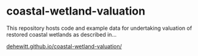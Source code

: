# coastal-wetland-valuation
This repository hosts code and example data for undertaking valuation of restored coastal wetlands as described in...

[dehewitt.github.io/coastal-wetland-valuation/](/coastal-wetland-valuation.html)
